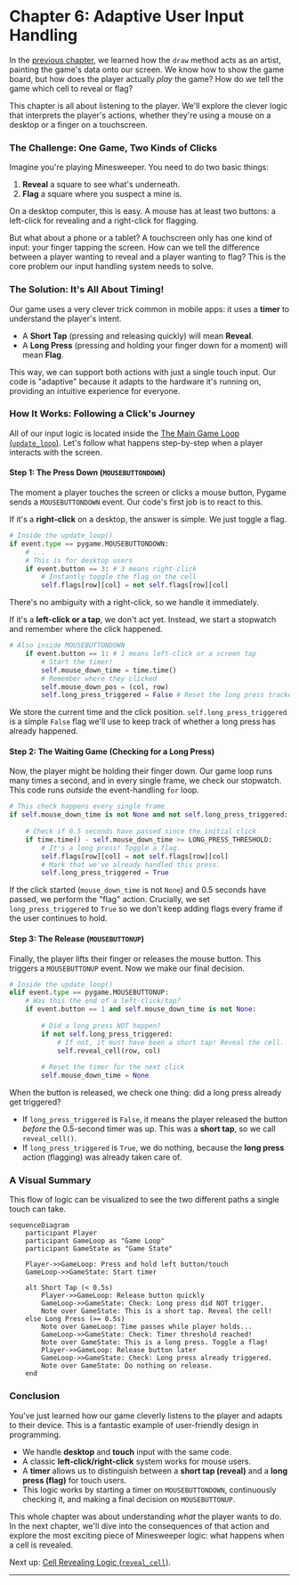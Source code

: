 # Chapter 6: Adaptive User Input Handling

In the [previous chapter](05_rendering___draw__method__.md), we learned how the `draw` method acts as an artist, painting the game's data onto our screen. We know how to show the game board, but how does the player actually *play* the game? How do we tell the game which cell to reveal or flag?

This chapter is all about listening to the player. We'll explore the clever logic that interprets the player's actions, whether they're using a mouse on a desktop or a finger on a touchscreen.

### The Challenge: One Game, Two Kinds of Clicks

Imagine you're playing Minesweeper. You need to do two basic things:
1.  **Reveal** a square to see what's underneath.
2.  **Flag** a square where you suspect a mine is.

On a desktop computer, this is easy. A mouse has at least two buttons: a left-click for revealing and a right-click for flagging.

But what about a phone or a tablet? A touchscreen only has one kind of input: your finger tapping the screen. How can we tell the difference between a player wanting to reveal and a player wanting to flag? This is the core problem our input handling system needs to solve.

### The Solution: It's All About Timing!

Our game uses a very clever trick common in mobile apps: it uses a **timer** to understand the player's intent.

*   A **Short Tap** (pressing and releasing quickly) will mean **Reveal**.
*   A **Long Press** (pressing and holding your finger down for a moment) will mean **Flag**.

This way, we can support both actions with just a single touch input. Our code is "adaptive" because it adapts to the hardware it's running on, providing an intuitive experience for everyone.

### How It Works: Following a Click's Journey

All of our input logic is located inside the [The Main Game Loop (`update_loop`)](02_the_main_game_loop___update_loop___.md). Let's follow what happens step-by-step when a player interacts with the screen.

#### Step 1: The Press Down (`MOUSEBUTTONDOWN`)

The moment a player touches the screen or clicks a mouse button, Pygame sends a `MOUSEBUTTONDOWN` event. Our code's first job is to react to this.

If it's a **right-click** on a desktop, the answer is simple. We just toggle a flag.

```python
# Inside the update_loop()
if event.type == pygame.MOUSEBUTTONDOWN:
    # ...
    # This is for desktop users
    if event.button == 3: # 3 means right-click
        # Instantly toggle the flag on the cell
        self.flags[row][col] = not self.flags[row][col]
```
There's no ambiguity with a right-click, so we handle it immediately.

If it's a **left-click or a tap**, we don't act yet. Instead, we start a stopwatch and remember where the click happened.

```python
# Also inside MOUSEBUTTONDOWN
    if event.button == 1: # 1 means left-click or a screen tap
        # Start the timer!
        self.mouse_down_time = time.time()
        # Remember where they clicked
        self.mouse_down_pos = (col, row)
        self.long_press_triggered = False # Reset the long press tracker
```
We store the current time and the click position. `self.long_press_triggered` is a simple `False` flag we'll use to keep track of whether a long press has already happened.

#### Step 2: The Waiting Game (Checking for a Long Press)

Now, the player might be holding their finger down. Our game loop runs many times a second, and in every single frame, we check our stopwatch. This code runs *outside* the event-handling `for` loop.

```python
# This check happens every single frame
if self.mouse_down_time is not None and not self.long_press_triggered:
    
    # Check if 0.5 seconds have passed since the initial click
    if time.time() - self.mouse_down_time >= LONG_PRESS_THRESHOLD:
        # It's a long press! Toggle a flag.
        self.flags[row][col] = not self.flags[row][col]
        # Mark that we've already handled this press.
        self.long_press_triggered = True 
```
If the click started (`mouse_down_time` is not `None`) and 0.5 seconds have passed, we perform the "flag" action. Crucially, we set `long_press_triggered` to `True` so we don't keep adding flags every frame if the user continues to hold.

#### Step 3: The Release (`MOUSEBUTTONUP`)

Finally, the player lifts their finger or releases the mouse button. This triggers a `MOUSEBUTTONUP` event. Now we make our final decision.

```python
# Inside the update_loop()
elif event.type == pygame.MOUSEBUTTONUP:
    # Was this the end of a left-click/tap?
    if event.button == 1 and self.mouse_down_time is not None:
        
        # Did a long press NOT happen?
        if not self.long_press_triggered:
            # If not, it must have been a short tap! Reveal the cell.
            self.reveal_cell(row, col)
        
        # Reset the timer for the next click
        self.mouse_down_time = None
```
When the button is released, we check one thing: did a long press already get triggered?
*   If `long_press_triggered` is `False`, it means the player released the button *before* the 0.5-second timer was up. This was a **short tap**, so we call `reveal_cell()`.
*   If `long_press_triggered` is `True`, we do nothing, because the **long press** action (flagging) was already taken care of.

### A Visual Summary

This flow of logic can be visualized to see the two different paths a single touch can take.

```mermaid
sequenceDiagram
    participant Player
    participant GameLoop as "Game Loop"
    participant GameState as "Game State"
    
    Player->>GameLoop: Press and hold left button/touch
    GameLoop->>GameState: Start timer
    
    alt Short Tap (< 0.5s)
        Player->>GameLoop: Release button quickly
        GameLoop->>GameState: Check: Long press did NOT trigger.
        Note over GameState: This is a short tap. Reveal the cell!
    else Long Press (>= 0.5s)
        Note over GameLoop: Time passes while player holds...
        GameLoop->>GameState: Check: Timer threshold reached!
        Note over GameState: This is a long press. Toggle a flag!
        Player->>GameLoop: Release button later
        GameLoop->>GameState: Check: Long press already triggered.
        Note over GameState: Do nothing on release.
    end
```

### Conclusion

You've just learned how our game cleverly listens to the player and adapts to their device. This is a fantastic example of user-friendly design in programming.

*   We handle **desktop** and **touch** input with the same code.
*   A classic **left-click/right-click** system works for mouse users.
*   A **timer** allows us to distinguish between a **short tap (reveal)** and a **long press (flag)** for touch users.
*   This logic works by starting a timer on `MOUSEBUTTONDOWN`, continuously checking it, and making a final decision on `MOUSEBUTTONUP`.

This whole chapter was about understanding *what* the player wants to do. In the next chapter, we'll dive into the consequences of that action and explore the most exciting piece of Minesweeper logic: what happens when a cell is revealed.

Next up: [Cell Revealing Logic (`reveal_cell`)](07_cell_revealing_logic___reveal_cell___.md).

---

